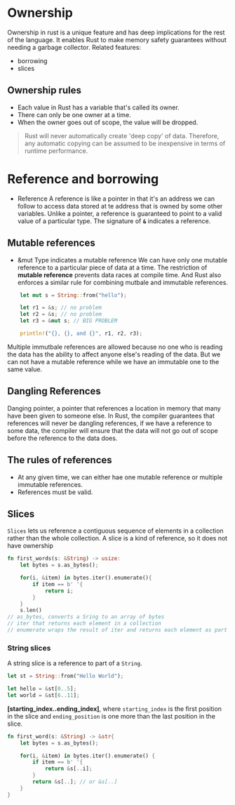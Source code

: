# Ownership

Ownership in rust is a unique feature and has deep implications for the rest of the language. It enables Rust to make memory safety guarantees without needing a garbage collector.
Related features:

- borrowing
- slices

## Ownership rules

- Each value in Rust has a variable that's called its owner.
- There can only be one owner at a time.
- When the owner goes out of scope, the value will be dropped.

> Rust will never automatically create 'deep copy' of data. Therefore, any automatic copying can be assumed to be inexpensive in terms of runtime performance.

# Reference and borrowing

- Reference
  A reference is like a pointer in that it's an address we can follow to access data stored at te address that is owned by some other variables. Unlike a pointer, a reference is guaranteed to point to a valid value of a particular type. The signature of **`&`** indicates a reference.

## Mutable references

- &mut Type indicates a mutable reference
  We can have only one mutable reference to a particular piece of data at a time.
  The restriction of **mutable reference** prevents data races at compile time. And Rust also enforces a similar rule for combining mutbale and immutable references.

```Rust
    let mut s = String::from("hello");

    let r1 = &s; // no problem
    let r2 = &s; // no problem
    let r3 = &mut s; // BIG PROBLEM

    println!("{}, {}, and {}", r1, r2, r3);
```
Multiple immutbale references are allowed because no one who is reading the data has the ability to affect anyone else's reading of the data. But we can not have a mutable reference while we have an immutable one to the same value.

## Dangling References
Danging pointer, a pointer that references a location in memory that many have been given to someone else. 
In Rust, the compiler guarantees that references will never be dangling references, if we have a reference to some data, the compiler will ensure that the data will not go out of scope before the reference to the data does.

## The rules of references
* At any given time, we can either hae one mutable reference or multiple immutable references.
* References must be valid. 

## Slices
`Slices` lets us reference a contiguous sequence of elements in a collection rather than the whole collection. A slice is a kind of reference, so it does not have ownership

```rust
fn first_words(s: &String) -> usize:
    let bytes = s.as_bytes();

    for(i, &item) in bytes.iter().enumerate(){
        if item == b' '{
            return i;
        }
    }
    s.len()
// as_bytes, converts a Sring to an array of bytes
// iter that returns each element in a collection
// enumerate wraps the result of iter and returns each element as part of a tuple instead
```

### String slices
A string slice is a reference to part of a `String`.
```Rust
let st = String::from("Hello World");

let hello = &st[0..5];
let world = &st[6..11];
```
**[starting_index..ending_index]**, where `starting_index` is the first position in the slice and `ending_position` is one more than the last position in the slice.
```Rust
fn first_word(s: &String) -> &str{
    let bytes = s.as_bytes();

    for(i, &item) in bytes.iter().enumerate() {
        if item == b' '{
            return &s[..i];
        }
        return &s[..]; // or &s[..]
    }
}
```

